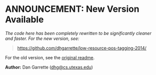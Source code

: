 # ANNOUNCEMENT: New Version Available

*The code here has been completely rewritten to be significantly cleaner and faster.  For the new version, see:*

> https://github.com/dhgarrette/low-resource-pos-tagging-2014/

For the old version, see the [original readme](https://github.com/dhgarrette/low-resource-pos-tagging-2013/blob/master/README_old.md).

**Author:** Dan Garrette (dhg@cs.utexas.edu)

